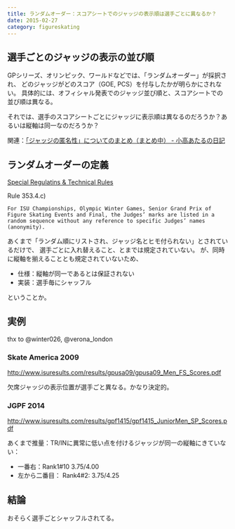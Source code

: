 ```yaml
---
title: ランダムオーダー：スコアシートでのジャッジの表示順は選手ごとに異なるか？
date: 2015-02-27
category: figureskating
---
```


## 選手ごとのジャッジの表示の並び順
GPシリーズ、オリンピック、ワールドなどでは、「ランダムオーダー」が採択され、
どのジャッジがどのスコア（GOE, PCS）を付与したかが明らかにされない。
具体的には、オフィシャル発表でのジャッジ並び順と、スコアシートでの並び順は異なる。

それでは、選手のスコアシートごとにジャッジに表示順は異なるのだろうか？あるいは縦軸は同一なのだろうか？

関連：[「ジャッジの匿名性」についてのまとめ（まとめ中） - 小高あたるの日記](http://d.hatena.ne.jp/ataru_kodaka/20130402/1364914303)

## ランダムオーダーの定義
[Special Regulatins & Technical Rules](http://static.isu.org/media/166717/2014-special-regulation-sandp-and-ice-dance-and-technical-rules-sandp-and-id_14-09-16.pdf)

Rule 353.4.c)

~~~
For ISU Championships, Olympic Winter Games, Senior Grand Prix of Figure Skating Events and Final, the Judges’ marks are listed in a random sequence without any reference to specific Judges’ names (anonymity).
~~~

あくまで「ランダム順にリストされ、ジャッジ名とヒモ付られない」とされているだけで、
選手ごとに入れ替えること、とまでは規定されていない。
が、同時に縦軸を揃えることとも規定されていないため、

- 仕様：縦軸が同一であるとは保証されない
- 実装：選手毎にシャッフル

ということか。


## 実例
thx to @winter026, @verona_london 

### Skate America 2009
http://www.isuresults.com/results/gpusa09/gpusa09_Men_FS_Scores.pdf

欠席ジャッジの表示位置が選手ごと異なる。かなり決定的。

### JGPF 2014
http://www.isuresults.com/results/gpf1415/gpf1415_JuniorMen_SP_Scores.pdf

あくまで推量：TR/INに異常に低い点を付けるジャッジが同一の縦軸にきていない：

- 一番右：Rank1#10 3.75/4.00
- 左から二番目： Rank4#2: 3.75/4.25

## 結論

おそらく選手ごとシャッフルされてる。
